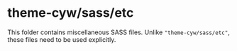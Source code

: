 # theme-cyw/sass/etc

This folder contains miscellaneous SASS files. Unlike `"theme-cyw/sass/etc"`, these files
need to be used explicitly.

